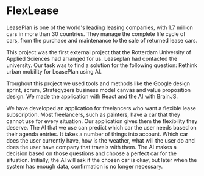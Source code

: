 # FlexLease

LeasePlan is one of the world's leading leasing companies, with 1.7 million cars in more than 30 countries. 
They manage the complete life cycle of cars, from the purchase and maintenance to the sale of returned lease cars.

This project was the first external project that the Rotterdam University of Applied Sciences had arranged for us. 
Leaseplan had contacted the university. Our task was to find a solution for the following question: Rethink urban mobility 
for LeasePlan using AI.

Troughout this project we used tools and methods like the Google design sprint, scrum, Strategyzers business model canvas 
and value proposition design. We made the application with React and the AI with BrainJS.

We have developed an application for freelancers who want a flexible lease subscription. 
Most freelancers, such as painters, have a car that they cannot use for every situation. Our application gives them the 
flexibility they deserve. The AI that we use can predict which car the user needs based on their agenda entries. 
It takes a number of things into account. Which car does the user currently have, how is the weather, what will the user 
do and does the user have company that travels with them. The AI makes a decision based on those questions and choose 
a perfect car for the situation. Initially, the AI will ask if the chosen car is okay, but later when the system has 
enough data, confirmation is no longer necessary.
